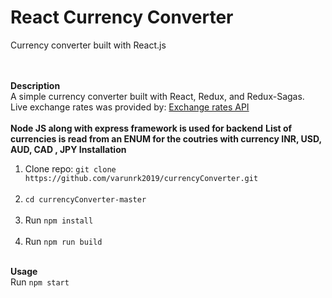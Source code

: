 # React Currency Converter
Currency converter built with React.js<br/><br/><br/>

<b>Description</b><br/>
A simple currency converter built with React, Redux, and Redux-Sagas.<br/>
Live exchange rates was provided by: <a href="https://exchangeratesapi.io" target="_blank">Exchange rates API</a>
<br/><br/>
<b>Node JS along with express framework is used for backend</b>
<b>List of currencies is read from an ENUM for the coutries with currency INR, USD, AUD, CAD , JPY </b>
<b>Installation</b><br/>
1. Clone repo: `git clone https://github.com/varunrk2019/currencyConverter.git`<br/><br/>
2. `cd currencyConverter-master`<br/><br/>
3. Run `npm install`<br/><br/>
4. Run `npm run build`<br/><br/>

<b>Usage</b><br/>
Run `npm start`<br/><br/><br/>
